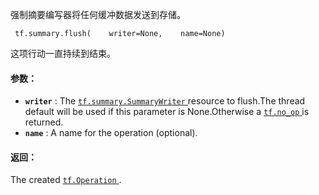 强制摘要编写器将任何缓冲数据发送到存储。

```
 tf.summary.flush(    writer=None,    name=None) 
```

这项行动一直持续到结束。

#### 参数：
- **`writer`** : The [ `tf.summary.SummaryWriter` ](https://tensorflow.google.cn/api_docs/python/tf/summary/SummaryWriter) resource to flush.The thread default will be used if this parameter is None.Otherwise a [ `tf.no_op` ](https://tensorflow.google.cn/api_docs/python/tf/no_op) is returned.
- **`name`** : A name for the operation (optional).


#### 返回：
The created [ `tf.Operation` ](https://tensorflow.google.cn/api_docs/python/tf/Operation).

